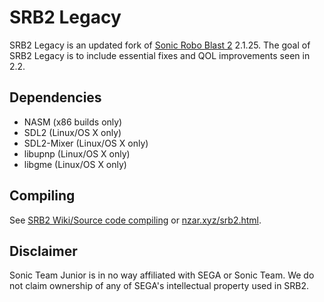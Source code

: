 # SRB2 Legacy

SRB2 Legacy is an updated fork of [Sonic Robo Blast 2](https://srb2.org) 2.1.25.
The goal of SRB2 Legacy is to include essential fixes and QOL improvements seen in 2.2.

## Dependencies
- NASM (x86 builds only)
- SDL2 (Linux/OS X only)
- SDL2-Mixer (Linux/OS X only)
- libupnp (Linux/OS X only)
- libgme (Linux/OS X only)

## Compiling

See [SRB2 Wiki/Source code compiling](http://wiki.srb2.org/wiki/Source_code_compiling) or [nzar.xyz/srb2.html](https://nzar.xyz/srb2.html).

## Disclaimer
Sonic Team Junior is in no way affiliated with SEGA or Sonic Team. We do not claim ownership of any of SEGA's intellectual property used in SRB2.

